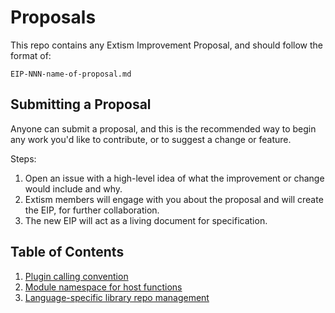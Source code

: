 # Proposals

This repo contains any Extism Improvement Proposal, and should follow the format of:

```
EIP-NNN-name-of-proposal.md
```

## Submitting a Proposal

Anyone can submit a proposal, and this is the recommended way to begin any work you'd like to 
contribute, or to suggest a change or feature.

Steps: 

1. Open an issue with a high-level idea of what the improvement or change would include and why.
2. Extism members will engage with you about the proposal and will create the EIP, for further 
collaboration.
3. The new EIP will act as a living document for specification.

## Table of Contents

1. [Plugin calling convention](./EIP-001-plugin-calling-convention.md)
2. [Module namespace for host functions](./EIP-002-module-namespace-for-host-functions.md)
3. [Language-specific library repo management](./EIP-003-language-specific-library-repo-management.md)


